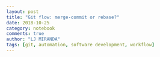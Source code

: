 ```yaml
---
layout: post
title: "Git flow: merge-commit or rebase?"
date: 2018-10-25
category: notebook
comments: true
author: "LJ MIRANDA"
tags: [git, automation, software development, workflow]
---
```


